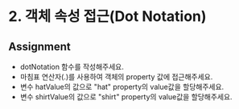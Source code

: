 # 2. 객체 속성 접근(Dot Notation)

## Assignment

- dotNotation 함수를 작성해주세요.
- 마침표 연산자(.)를 사용하여 객체의 property 값에 접근해주세요.
- 변수 hatValue의 값으로 "hat" property의 value값을 할당해주세요.
- 변수 shirtValue의 값으로 "shirt" property의 value값을 할당해주세요.
